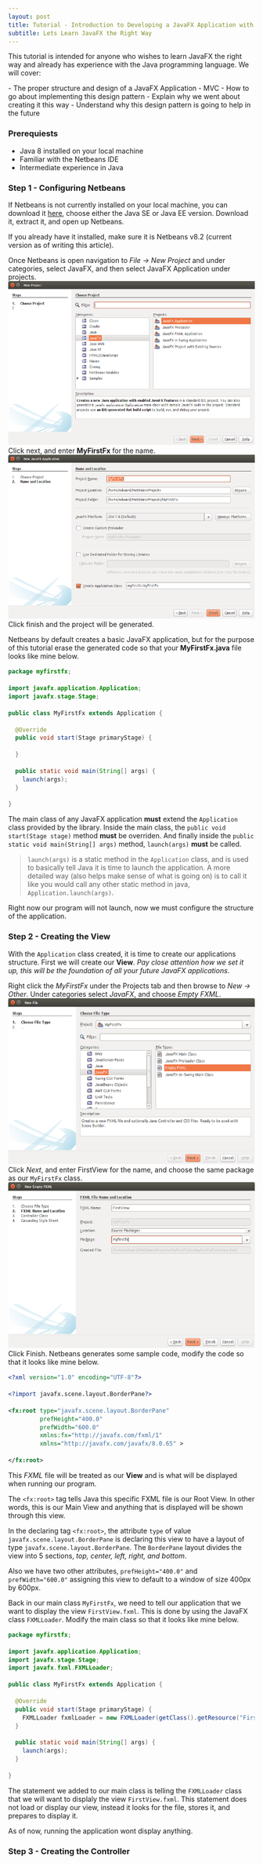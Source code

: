 ```yaml
---
layout: post
title: Tutorial - Introduction to Developing a JavaFX Application with FXML
subtitle: Lets Learn JavaFX the Right Way
---
```


<p>This tutorial is intended for anyone who wishes to learn JavaFX the right way and already has experience with the Java programming language. We will cover: </p>
- The proper structure and design of a JavaFX Application - MVC
- How to go about implementing this design pattern
- Explain why we went about creating it this way
- Understand why this design pattern is going to help in the future

### Prerequiests
- Java 8 installed on your local machine
- Familiar with the Netbeans IDE
- Intermediate experience in Java

### Step 1 - Configuring Netbeans
If Netbeans is not currently installed on your local machine, you can download it [here](https://netbeans.org/downloads/index.html), choose either the Java SE or Java EE version. Download it, extract it, and open up Netbeans.  

If you already have it installed, make sure it is Netbeans v8.2 (current version as of writing this article).  

Once Netbeans is open navigation to _File -> New Project_ and under categories, select JavaFX, and then select JavaFX Application under projects. 
<img class="post-img" src="/img/javafx-config-1.png" />
Click next, and enter **MyFirstFx** for the name.  
<img class="post-img" src="/img/javafx-config-2.png" />
Click finish and the project will be generated.  

Netbeans by default creates a basic JavaFX application, but for the purpose of this tutorial erase the generated code so that your **MyFirstFx.java** file looks like mine below.

```java
package myfirstfx;

import javafx.application.Application;
import javafx.stage.Stage;

public class MyFirstFx extends Application {

  @Override
  public void start(Stage primaryStage) {

  }

  public static void main(String[] args) {
    launch(args);
  }

} 
```

The main class of any JavaFX application **must** extend the `Application` class provided by the library. Inside the main class, the `public void start(Stage stage)` method **must** be overriden. And finally inside the `public static void main(String[] args)` method, `launch(args)` **must** be called.

> `launch(args)` is a static method in the `Application` class, and is used to basically tell Java it is time to launch the application. A more detailed way (also helps make sense of what is going on) is to call it like you would call any other static method in java, `Application.launch(args)`.  

Right now our program will not launch, now we must configure the structure of the application.

### Step 2 - Creating the View
With the `Application` class created, it is time to create our applications structure. First we will create our **View**. _Pay close attention how we set it up, this will be the foundation of all your future JavaFX applications_.  

Right click the _MyFirstFx_ under the Projects tab and then browse to _New -> Other_. Under categories select _JavaFX_, and choose _Empty FXML_.
<img class="post-img" src="/img/javafx-config-3.png" />
Click _Next_, and enter FirstView for the name, and choose the same package as our `MyFirstFx` class.
<img class="post-img" src="/img/javafx-config-4.png" />
Click Finish. Netbeans generates some sample code, modify the code so that it looks like mine below.  

```xml
<?xml version="1.0" encoding="UTF-8"?>

<?import javafx.scene.layout.BorderPane?>

<fx:root type="javafx.scene.layout.BorderPane" 
         prefHeight="400.0" 
         prefWidth="600.0" 
         xmlns:fx="http://javafx.com/fxml/1" 
         xmlns="http://javafx.com/javafx/8.0.65" >

</fx:root>
```

This _FXML_ file will be treated as our **View** and is what will be displayed when running our program.  

The `<fx:root>` tag tells Java this specific FXML file is our Root View. In other words, this is our Main View and anything that is displayed will be shown through this view.  

In the declaring tag `<fx:root>`, the attribute `type` of value `javafx.scene.layout.BorderPane` is declaring this view to have a layout of type `javafx.scene.layout.BorderPane`. The `BorderPane` layout divides the view into 5 sections, _top, center, left, right, and bottom_.

Also we have two other attributes, `prefHeight="400.0"` and `prefWidth="600.0"` assigning this view to default to a window of size 400px by 600px.

Back in our main class `MyFirstFx`, we need to tell our application that we want to display the view `FirstView.fxml`. This is done by using the JavaFX class `FXMLLoader`. Modify the main class so that it looks like mine below.  

```java
package myfirstfx;

import javafx.application.Application;
import javafx.stage.Stage;
import javafx.fxml.FXMLLoader;

public class MyFirstFx extends Application {

  @Override
  public void start(Stage primaryStage) {
	FXMLLoader fxmlLoader = new FXMLLoader(getClass().getResource("FirstView.fxml"));
  }

  public static void main(String[] args) {
    launch(args);
  }

} 
```  

The statement we added to our main class is telling the `FXMLLoader` class that we will want to displaly the view `FirstView.fxml`. This statement does not load or display our view, instead it looks for the file, stores it, and prepares to display it.

As of now, running the application wont display anything.

### Step 3 - Creating the Controller 